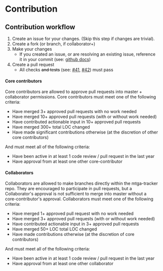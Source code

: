 # Contribution

## Contribution workflow

1. Create an issue for your changes. (Skip this step if changes are trivial).
1. Create a fork (or branch, if collaborator+)
1. Make your changes
    - If you created an issue, or are resolving an existing issue, reference it in your commit (see: [github docs](https://help.github.com/articles/closing-issues-using-keywords/))
1. Create a pull request
    - All checks ~~and tests~~ (see: [#41](https://github.com/shawkinsl/mtga-tracker/issues/41), [#42](https://github.com/shawkinsl/mtga-tracker/issues/41)) must pass

#### Core contributors

Core contributors are allowed to approve pull requests into master + collaborator permissions.
Core contributors must meet one of the following criteria:

- Have merged 3+ approved pull requests with no work needed
- Have merged 10+ approved pull requests (with or without work needed)
- Have contributed actionable input in 10+ approved pull requests
- Have merged 300+ total LOC changed
- Have made significant contributions otherwise (at the discretion of other core contributors)

And must meet all of the following criteria:

- Have been active in at least 1 code review / pull request in the last year
- Have approval from at least one other core-contributor

#### Collaborators

Collaborators are allowed to make branches directly within the mtga-tracker repo. They are encouraged to participate in
pull requests, but a Collaborator's approval is not sufficient to merge into master without a core-contributor's
approval. Collaborators must meet one of the following criteria:

- Have merged 1+ approved pull request with no work needed
- Have merged 3+ approved pull requests (with or without work needed)
- Have contributed actionable input in 3+ approved pull requests
- Have merged 50+ LOC total LOC changed
- Have made contributions otherwise (at the discretion of core contributors)

And must meet all of the following criteria:

- Have been active in at least 1 code review / pull request in the last year
- Have approval from at least one other collaborator
